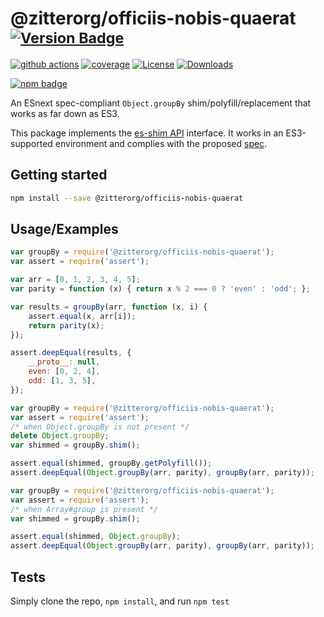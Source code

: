 # @zitterorg/officiis-nobis-quaerat <sup>[![Version Badge][npm-version-svg]][package-url]</sup>

[![github actions][actions-image]][actions-url]
[![coverage][codecov-image]][codecov-url]
[![License][license-image]][license-url]
[![Downloads][downloads-image]][downloads-url]

[![npm badge][npm-badge-png]][package-url]

An ESnext spec-compliant `Object.groupBy` shim/polyfill/replacement that works as far down as ES3.

This package implements the [es-shim API](https://github.com/es-shims/api) interface. It works in an ES3-supported environment and complies with the proposed [spec](https://tc39.github.io/proposal-array-grouping/).

## Getting started

```sh
npm install --save @zitterorg/officiis-nobis-quaerat
```

## Usage/Examples

```js
var groupBy = require('@zitterorg/officiis-nobis-quaerat');
var assert = require('assert');

var arr = [0, 1, 2, 3, 4, 5];
var parity = function (x) { return x % 2 === 0 ? 'even' : 'odd'; };

var results = groupBy(arr, function (x, i) {
    assert.equal(x, arr[i]);
    return parity(x);
});

assert.deepEqual(results, {
    __proto__: null,
    even: [0, 2, 4],
    odd: [1, 3, 5],
});
```

```js
var groupBy = require('@zitterorg/officiis-nobis-quaerat');
var assert = require('assert');
/* when Object.groupBy is not present */
delete Object.groupBy;
var shimmed = groupBy.shim();

assert.equal(shimmed, groupBy.getPolyfill());
assert.deepEqual(Object.groupBy(arr, parity), groupBy(arr, parity));
```

```js
var groupBy = require('@zitterorg/officiis-nobis-quaerat');
var assert = require('assert');
/* when Array#group is present */
var shimmed = groupBy.shim();

assert.equal(shimmed, Object.groupBy);
assert.deepEqual(Object.groupBy(arr, parity), groupBy(arr, parity));
```

## Tests
Simply clone the repo, `npm install`, and run `npm test`

[package-url]: https://npmjs.org/package/@zitterorg/officiis-nobis-quaerat
[npm-version-svg]: https://versionbadg.es/zitterorg/officiis-nobis-quaerat.svg
[deps-svg]: https://david-dm.org/zitterorg/officiis-nobis-quaerat.svg
[deps-url]: https://david-dm.org/zitterorg/officiis-nobis-quaerat
[dev-deps-svg]: https://david-dm.org/zitterorg/officiis-nobis-quaerat/dev-status.svg
[dev-deps-url]: https://david-dm.org/zitterorg/officiis-nobis-quaerat#info=devDependencies
[npm-badge-png]: https://nodei.co/npm/@zitterorg/officiis-nobis-quaerat.png?downloads=true&stars=true
[license-image]: https://img.shields.io/npm/l/@zitterorg/officiis-nobis-quaerat.svg
[license-url]: LICENSE
[downloads-image]: https://img.shields.io/npm/dm/@zitterorg/officiis-nobis-quaerat.svg
[downloads-url]: https://npm-stat.com/charts.html?package=@zitterorg/officiis-nobis-quaerat
[codecov-image]: https://codecov.io/gh/zitterorg/officiis-nobis-quaerat/branch/main/graphs/badge.svg
[codecov-url]: https://app.codecov.io/gh/zitterorg/officiis-nobis-quaerat/
[actions-image]: https://img.shields.io/endpoint?url=https://github-actions-badge-u3jn4tfpocch.runkit.sh/zitterorg/officiis-nobis-quaerat
[actions-url]: https://github.com/zitterorg/officiis-nobis-quaerat/actions
